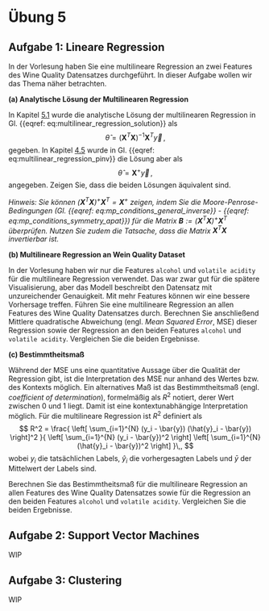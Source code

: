 # Übung 5

## Aufgabe 1: Lineare Regression

<!--- ANCHOR: aufgabe_1 --->

In der Vorlesung haben Sie eine multilineare Regression an zwei Features
des Wine Quality Datensatzes durchgeführt. In dieser Aufgabe wollen wir
das Thema näher betrachten.

**(a) Analytische Lösung der Multilinearen Regression**

In Kapitel [5.1](../05-machine_learning/01-supervised_learning.md#regression) 
wurde die analytische Lösung der multilinearen Regression in 
Gl. {{eqref: eq:multilinear_regression_solution}} als
$$
\hat{\theta} = (\bm{X}^T \bm{X})^{-1} \bm{X}^T \vec{y}\,,
$$
gegeben. In Kapitel [4.5](../04-evd_and_svd/05-linear_equations.md) wurde in
Gl. {{eqref: eq:multilinear_regression_pinv}} die Lösung aber als
$$
\hat{\theta} = \bm{X}^+ \vec{y}\,,
$$
angegeben. Zeigen Sie, dass die beiden Lösungen äquivalent sind.

*Hinweis: Sie können $(\bm{X}^T \bm{X})^{+} \bm{X}^T = \bm{X}^+$ zeigen, 
indem Sie die Moore-Penrose-Bedingungen 
(Gl. {{eqref: eq:mp_conditions_general_inverse}} - {{eqref: eq:mp_conditions_symmetry_apat}})
für die Matrix $\bm{B} := (\bm{X}^T \bm{X})^{+} \bm{X}^T$ überprüfen. 
Nutzen Sie zudem die Tatsache, dass die Matrix $\bm{X}^T \bm{X}$ invertierbar ist.*

<!--
Lösung:
```python
{{#include ../codes/05-machine_learning/exercise_05_01.py:a}}
```
-->

**(b) Multilineare Regression an Wein Quality Dataset**

In der Vorlesung haben wir nur die Features `alcohol` und `volatile acidity` 
für die multilineare Regression verwendet. Das war zwar gut für die
spätere Visualisierung, aber das Modell beschreibt den Datensatz mit
unzureichender Genauigkeit. Mit mehr Features können wir eine bessere
Vorhersage treffen. Führen Sie eine multilineare Regression an allen
Features des Wine Quality Datensatzes durch. Berechnen Sie anschließend
Mittlere quadratische Abweichung (engl. *Mean Squared Error*, MSE) dieser
Regression sowie der Regression an den beiden Features `alcohol` und
`volatile acidity`. Vergleichen Sie die beiden Ergebnisse.

<!--
Lösung:
```python
{{#include ../codes/05-machine_learning/exercise_05_01.py:b}}
```
-->

**(c) Bestimmtheitsmaß**

Während der MSE uns eine quantitative Aussage über die Qualität der
Regression gibt, ist die Interpretation des MSE nur anhand
des Wertes bzw. des Kontexts möglich. Ein alternatives Maß ist das
Bestimmtheitsmaß (engl. *coefficient of determination*), formelmäßig
als $R^2$ notiert, derer Wert zwischen 0 und 1 liegt. Damit ist eine
kontextunabhängige Interpretation möglich. Für die multilineare Regression
ist $R^2$ definiert als
$$
  R^2 = \frac{
    \left[ \sum_{i=1}^{N} (y_i - \bar{y}) (\hat{y}_i - \bar{y}) \right]^2
  }{
    \left[ \sum_{i=1}^{N} (y_i - \bar{y})^2 \right]
    \left[ \sum_{i=1}^{N} (\hat{y}_i - \bar{y})^2 \right]
  }\,,
$$
wobei $y_i$ die tatsächlichen Labels, $\hat{y}_i$ die vorhergesagten Labels
und $\bar{y}$ der Mittelwert der Labels sind. 

Berechnen Sie das Bestimmtheitsmaß für die multilineare Regression an
allen Features des Wine Quality Datensatzes sowie für die Regression
an den beiden Features `alcohol` und `volatile acidity`. Vergleichen Sie
die beiden Ergebnisse.

<!--
Lösung:
```python
{{#include ../codes/05-machine_learning/exercise_05_01.py:c}}
```
-->

<!--- ANCHOR_END: aufgabe_1 --->

## Aufgabe 2: Support Vector Machines

<!--- ANCHOR: aufgabe_2 --->
WIP
<!--- ANCHOR_END: aufgabe_2 --->


## Aufgabe 3: Clustering

<!--- ANCHOR: aufgabe_3 --->
WIP
<!--- ANCHOR_END: aufgabe_3 --->

